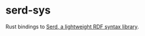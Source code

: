 # serd-sys

Rust bindings to [Serd, a lightweight RDF syntax library](https://drobilla.net/software/serd).
